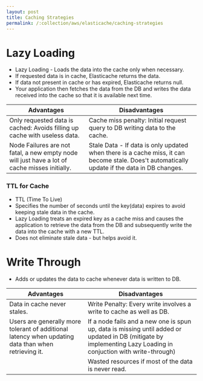 ```yaml
---
layout: post
title: Caching Strategies
permalink: /:collection/aws/elasticache/caching-strategies
---
```


# Lazy Loading
- Lazy Loading - Loads the data into the cache only when necessary.
- If requested data is in cache, Elasticache returns the data.
- If data not present in cache or has expired, Elasticache returns null.
- Your application then fetches the data from the DB and writes the data received into the cache so that it is available next time.

|Advantages|Disadvantages|
---|---
|Only requested data is cached: Avoids filling up cache with useless data.|Cache miss penalty: Initial request query to DB writing data to the cache.|
|Node Failures are not fatal, a new empty node will just have a lot of cache misses initially.|Stale Data - If data is only updated when there is a cache miss, it can become stale. Does't automatically update if the data in DB changes.|

### TTL for Cache
- TTL (Time To Live)
- Specifies the number of seconds until the key(data) expires to avoid keeping stale data in the cache.
- Lazy Loading treats an expired key as a cache miss and causes the application to retrieve the data from the DB and subsequently write the data into the cache with a new TTL.
- Does not eliminate stale data - but helps avoid it.

# Write Through
- Adds or updates the data to cache whenever data is written to DB.

|Advantages|Disadvantages|
---|---
|Data in cache never stales.|Write Penalty: Every write involves a write to cache as well as DB.|
|Users are generally more tolerant of additional latency when updating data than when retrieving it.|If a node fails and a new one is spun up, data is missing until added or updated in DB (mitigate by implementing Lazy Loading in conjuction with write-through)|
||Wasted resources if most of the data is never read.|

